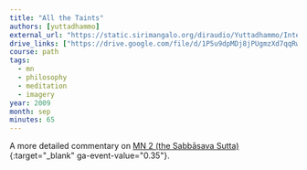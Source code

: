 ```yaml
---
title: "All the Taints"
authors: [yuttadhammo]
external_url: "https://static.sirimangalo.org/diraudio/Yuttadhammo/Internet/090912_AllOfTheTaints.mp3"
drive_links: ["https://drive.google.com/file/d/1P5u9dpMDj8jPUgmzXd7qqRwdd81ltYow/view?usp=drivesdk"]
course: path
tags:
  - mn
  - philosophy
  - meditation
  - imagery
year: 2009
month: sep
minutes: 65
---
```


A more detailed commentary on [MN 2 (the Sabbāsava Sutta)](https://suttacentral.net/mn2/en/bodhi){:target="_blank" ga-event-value="0.35"}.
